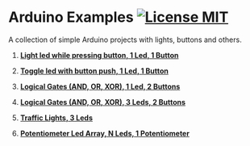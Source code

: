 # Arduino Examples [![License MIT][badge-license]](LICENSE)
A collection of simple Arduino projects with lights, buttons and others.

1. __[Light led while pressing button, 1 Led, 1 Button](https://github.com/jimouris/arduino-examples/tree/master/led-while-pressing-button)__

1. __[Toggle led with button push, 1 Led, 1 Button](https://github.com/jimouris/arduino-examples/tree/master/toggle-led-with-button)__

1. __[Logical Gates (AND, OR, XOR), 1 Led, 2 Buttons](https://github.com/jimouris/arduino-examples/tree/master/1led-logical-gates)__

1. __[Logical Gates (AND, OR, XOR), 3 Leds, 2 Buttons](https://github.com/jimouris/arduino-examples/tree/master/3leds-logical-gates)__

1. __[Traffic Lights, 3 Leds](https://github.com/jimouris/arduino-examples/tree/master/traffic-lights)__

1. __[Potentiometer Led Array, N Leds, 1 Potentiometer](https://github.com/jimouris/arduino-examples/tree/master/potentiometer-led-array)__


[badge-license]: https://img.shields.io/badge/license-MIT-green.svg?style=flat-square
